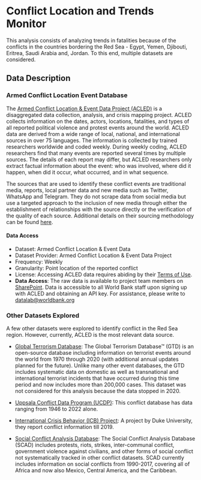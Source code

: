 # Conflict Location and Trends Monitor

This analysis consists of analyzing trends in fatalities because of the conflicts in the countries bordering the Red Sea - Egypt, Yemen, Djibouti, Eritrea, Saudi Arabia and, Jordan. To this end, multiple datasets are considered.

## Data Description

### Armed Conflict Location Event Database

The [Armed Conflict Location & Event Data Project (ACLED)](https://acleddata.com/) is a disaggregated data collection, analysis, and crisis mapping project. ACLED collects information on the dates, actors, locations, fatalities, and types of all reported political violence and protest events around the world. ACLED data are derived from a wide range of local, national, and international sources in over 75 languages. The information is collected by trained researchers worldwide and coded weekly. During weekly coding, ACLED researchers find that many events are reported several times by multiple sources. The details of each report may differ, but ACLED researchers only extract factual information about the event: who was involved, where did it happen, when did it occur, what occurred, and in what sequence.

The sources that are used to identify these conflict events are traditional media, reports, local partner data and new media such as Twitter, WhatsApp and Telegram. They do not scrape data from social media but use a targeted approach to the inclusion of new media through either the establishment of relationships with the source directly or the verification of the quality of each source. Additional details on their sourcing methodology can be found [here](https://acleddata.com/acleddatanew/wp-content/uploads/dlm_uploads/2020/02/FAQs_ACLED-Sourcing-Methodology.pdf).


#### Data Access

* Dataset: Armed Conflict Location & Event Data
* Dataset Provider: Armed Conflict Location & Event Data Project
* Frequency: Weekly
* Granularity: Point location of the reported conflict
* License: Accessing ACLED data requires abiding by their [Terms of Use](https://acleddata.com/terms-of-use/).
* **Data Access**: The raw data is available to project team members on [SharePoint](https://worldbankgroup.sharepoint.com.mcas.ms/teams/DevelopmentDataPartnershipCommunity-WBGroup/Shared%20Documents/Forms/AllItems.aspx?csf=1&web=1&e=Yvwh8r&cid=fccdf23e%2D94d5%2D48bf%2Db75d%2D0af291138bde&FolderCTID=0x012000CFAB9FF0F938A64EBB297E7E16BDFCFD&id=%2Fteams%2FDevelopmentDataPartnershipCommunity%2DWBGroup%2FShared%20Documents%2FProjects%2FData%20Lab%2FRed%20Sea%20Maritime%20Monitoring%2Fdata%2Fconflict&viewid=80cdadb3%2D8bb3%2D47ae%2D8b18%2Dc1dd89c373c5). Data is accessible to all World Bank staff upon signing up with ACLED and obtaining an API key. For assistance, please write to [datalab@worldbank.org](mailto:datalab@worldbank.org)

### Other Datasets Explored

A few other datasets were explored to identify conflict in the Red Sea region. However, currently, ACLED is the most relevant data source.

* [Global Terrorism Database](https://www.start.umd.edu/gtd/): The Global Terrorism Database™ (GTD) is an open-source database including information on terrorist events around the world from 1970 through 2020 (with additional annual updates planned for the future). Unlike many other event databases, the GTD includes systematic data on domestic as well as transnational and international terrorist incidents that have occurred during this time period and now includes more than 200,000 cases. This dataset was not considered for this analysis because the data stopped in 2020.

* [Uppsala Conflict Data Program (UCDP)](https://ucdp.uu.se/): This conflict database has data ranging from 1946 to 2022 alone.

* [International Crisis Behavior (ICB) Project](http://www.icb.umd.edu/dataviewer/): A project by Duke University, they report conflict information till 2019.

* [Social Conflict Analysis Database](https://www.strausscenter.org/ccaps-research-areas/social-conflict/database/): The Social Conflict Analysis Database (SCAD) includes protests, riots, strikes, inter-communal conflict, government violence against civilians, and other forms of social conflict not systematically tracked in other conflict datasets. SCAD currently includes information on social conflicts from 1990-2017, covering all of Africa and now also Mexico, Central America, and the Caribbean.
